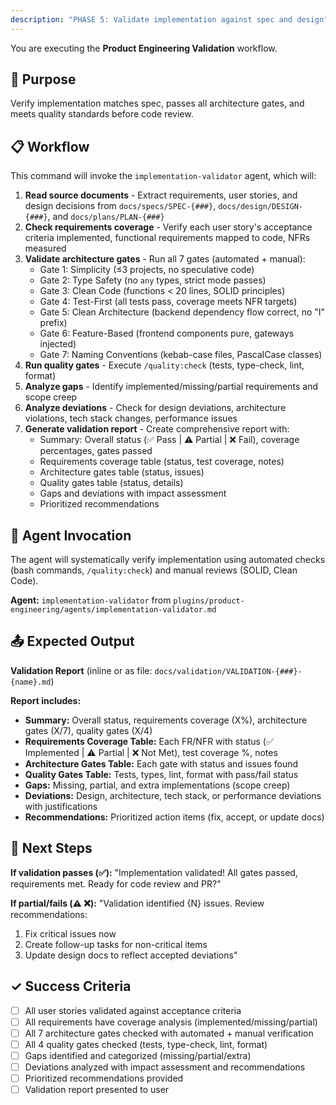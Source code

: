 ```yaml
---
description: "PHASE 5: Validate implementation against spec and design"
---
```


You are executing the **Product Engineering Validation** workflow.

## 🎯 Purpose

Verify implementation matches spec, passes all architecture gates, and meets quality standards before code review.

## 📋 Workflow

This command will invoke the `implementation-validator` agent, which will:

1. **Read source documents** - Extract requirements, user stories, and design decisions from `docs/specs/SPEC-{###}`, `docs/design/DESIGN-{###}`, and `docs/plans/PLAN-{###}`
2. **Check requirements coverage** - Verify each user story's acceptance criteria implemented, functional requirements mapped to code, NFRs measured
3. **Validate architecture gates** - Run all 7 gates (automated + manual):
   - Gate 1: Simplicity (≤3 projects, no speculative code)
   - Gate 2: Type Safety (no `any` types, strict mode passes)
   - Gate 3: Clean Code (functions < 20 lines, SOLID principles)
   - Gate 4: Test-First (all tests pass, coverage meets NFR targets)
   - Gate 5: Clean Architecture (backend dependency flow correct, no "I" prefix)
   - Gate 6: Feature-Based (frontend components pure, gateways injected)
   - Gate 7: Naming Conventions (kebab-case files, PascalCase classes)
4. **Run quality gates** - Execute `/quality:check` (tests, type-check, lint, format)
5. **Analyze gaps** - Identify implemented/missing/partial requirements and scope creep
6. **Analyze deviations** - Check for design deviations, architecture violations, tech stack changes, performance issues
7. **Generate validation report** - Create comprehensive report with:
   - Summary: Overall status (✅ Pass | ⚠️ Partial | ❌ Fail), coverage percentages, gates passed
   - Requirements coverage table (status, test coverage, notes)
   - Architecture gates table (status, issues)
   - Quality gates table (status, details)
   - Gaps and deviations with impact assessment
   - Prioritized recommendations

## 🤖 Agent Invocation

The agent will systematically verify implementation using automated checks (bash commands, `/quality:check`) and manual reviews (SOLID, Clean Code).

**Agent:** `implementation-validator` from `plugins/product-engineering/agents/implementation-validator.md`

## 📤 Expected Output

**Validation Report** (inline or as file: `docs/validation/VALIDATION-{###}-{name}.md`)

**Report includes:**
- **Summary:** Overall status, requirements coverage (X%), architecture gates (X/7), quality gates (X/4)
- **Requirements Coverage Table:** Each FR/NFR with status (✅ Implemented | ⚠️ Partial | ❌ Not Met), test coverage %, notes
- **Architecture Gates Table:** Each gate with status and issues found
- **Quality Gates Table:** Tests, types, lint, format with pass/fail status
- **Gaps:** Missing, partial, and extra implementations (scope creep)
- **Deviations:** Design, architecture, tech stack, or performance deviations with justifications
- **Recommendations:** Prioritized action items (fix, accept, or update docs)

## 🔗 Next Steps

**If validation passes (✅):**
"Implementation validated! All gates passed, requirements met. Ready for code review and PR?"

**If partial/fails (⚠️ ❌):**
"Validation identified {N} issues. Review recommendations:
1. Fix critical issues now
2. Create follow-up tasks for non-critical items
3. Update design docs to reflect accepted deviations"

## ✓ Success Criteria

- [ ] All user stories validated against acceptance criteria
- [ ] All requirements have coverage analysis (implemented/missing/partial)
- [ ] All 7 architecture gates checked with automated + manual verification
- [ ] All 4 quality gates checked (tests, type-check, lint, format)
- [ ] Gaps identified and categorized (missing/partial/extra)
- [ ] Deviations analyzed with impact assessment and recommendations
- [ ] Prioritized recommendations provided
- [ ] Validation report presented to user
